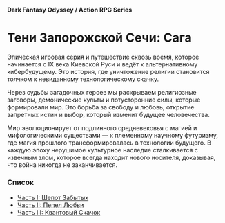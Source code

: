 #### Dark Fantasy Odyssey / Action RPG Series

# Тени Запорожской Сечи: Сага

Эпическая игровая серия и путешествие сквозь время, которое начинается с IX века Киевской Руси и ведёт к альтернативному кибербудущему. Это история, где уничтожение религии становится толчком к невиданному технологическому скачку.

Через судьбы загадочных героев мы раскрываем религиозные заговоры, демонические культы и потусторонние силы, которые формировали мир. Это борьба за свободу и любовь, открытие запретных истин и выбор, который изменит будущее человечества.

Мир эволюционирует от подлинного средневековья с магией и мифологическими существами — к племенному научному футуризму, где магия прошлого трансформировалась в технологии будущего. В каждую эпоху нерушимое культурное наследие сталкивается с извечным злом, которое всегда находит нового носителя, доказывая, что война никогда не заканчивается.

### Список

- [Часть I: Шепот Забытых](/sich-saga-1)
- [Часть II: Пепел Любви](/sich-saga-2)
- [Часть III: Квантовый Скачок](/sich-saga-3)